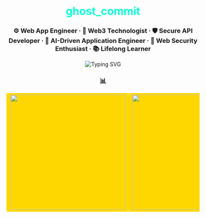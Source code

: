 <h1 align="center"><span style="color:#00ffd5;"><b>ghost_commit</b></span></h1>
<h3 align="center">⚙️ Web App Engineer · 🔮 Web3 Technologist · 🛡️ Secure API Developer · 🧠 AI-Driven Application Engineer · 🔐 Web Security Enthusiast · 📚 Lifelong Learner</h3>

<p align="center">
  <img src="https://readme-typing-svg.demolab.com?font=Fira+Code&size=22&pause=1000&center=true&vCenter=true&width=750&lines=Writing+clean+Python+and+TypeScript+code.;Fullstack+engineering+with+JS%2C+TS+%2B+Python.;Secure+API+development+with+FastAPI+%26+Express.;Smart+contract+dev+with+Solidity.;Building+AI-powered+tools+with+Python.;Automating+trading+strategies+and+pipelines.;Fast+Shipping." alt="Typing SVG" />

<br/>

<h3 align="center"><u>📊</u></h3>

<table align="center">
  <tr>
    <td bgcolor="#FFD700" style="border: 2px solid gold; border-radius: 8px;">
      <img src="https://github-readme-stats.vercel.app/api?username=0xKimutai&show_icons=true&theme=nightowl&hide_title=true" width="300px" />
    </td>
    <td bgcolor="#FFD700" style="border: 2px solid gold; border-radius: 8px;">
      <img src="https://streak-stats.demolab.com?user=0xKimutai&theme=nightowl" width="300px" />
    </td>
    <td bgcolor="#FFD700" style="border: 2px solid gold; border-radius: 8px;">
      <img src="https://github-readme-stats.vercel.app/api/top-langs/?username=0xKimutai&layout=compact&theme=nightowl&hide_title=true" width="300px" />
    </td>
  </tr>
</table>
